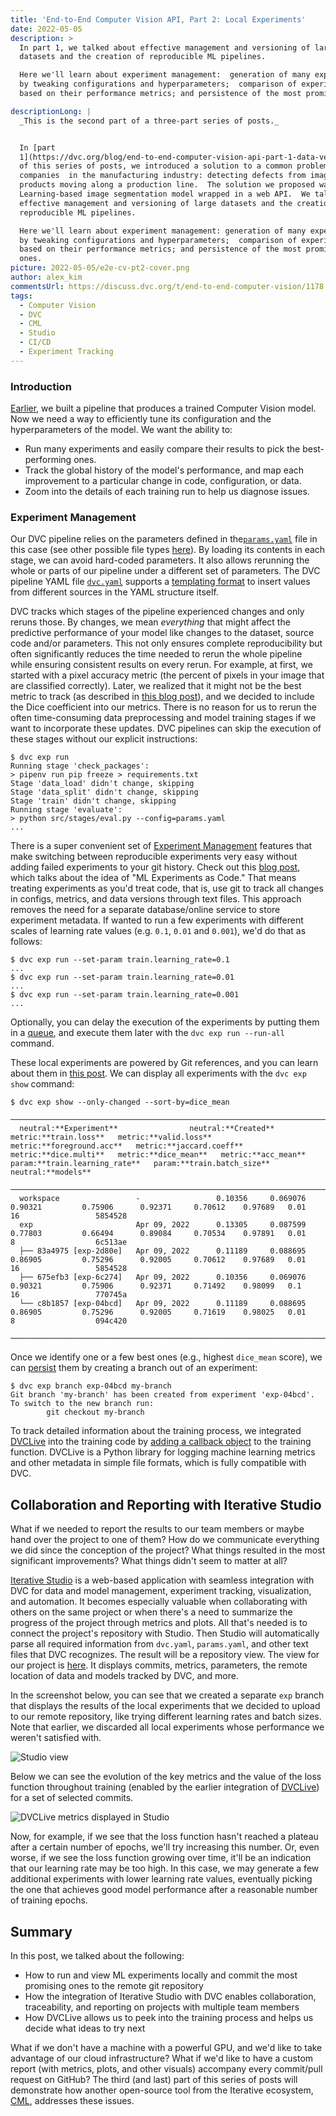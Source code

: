 ```yaml
---
title: 'End-to-End Computer Vision API, Part 2: Local Experiments'
date: 2022-05-05
description: >
  In part 1, we talked about effective management and versioning of large
  datasets and the creation of reproducible ML pipelines.

  Here we'll learn about experiment management:  generation of many experiments
  by tweaking configurations and hyperparameters;  comparison of experiments
  based on their performance metrics; and persistence of the most promising ones

descriptionLong: |
  _This is the second part of a three-part series of posts._


  In [part
  1](https://dvc.org/blog/end-to-end-computer-vision-api-part-1-data-versioning-and-ml-pipelines)
  of this series of posts, we introduced a solution to a common problem faced by
  companies  in the manufacturing industry: detecting defects from images of
  products moving along a production line.  The solution we proposed was a Deep
  Learning-based image segmentation model wrapped in a web API.  We talked about
  effective management and versioning of large datasets and the creation of
  reproducible ML pipelines. 

  Here we'll learn about experiment management: generation of many experiments
  by tweaking configurations and hyperparameters;  comparison of experiments
  based on their performance metrics; and persistence of the most promising
  ones.
picture: 2022-05-05/e2e-cv-pt2-cover.png
author: alex_kim
commentsUrl: https://discuss.dvc.org/t/end-to-end-computer-vision/1178
tags:
  - Computer Vision
  - DVC
  - CML
  - Studio
  - CI/CD
  - Experiment Tracking
---
```


### Introduction

[Earlier](https://dvc.org/blog/end-to-end-computer-vision-api-part-1-data-versioning-and-ml-pipelines),
we built a pipeline that produces a trained Computer Vision model. Now we need a
way to efficiently tune its configuration and the hyperparameters of the model.
We want the ability to:

- Run many experiments and easily compare their results to pick the
  best-performing ones.
- Track the global history of the model's performance, and map each improvement
  to a particular change in code, configuration, or data.
- Zoom into the details of each training run to help us diagnose issues.

### Experiment Management

Our DVC pipeline relies on the parameters defined in
the[`params.yaml`](https://github.com/iterative/magnetic-tiles-defect/blob/main/params.yaml)
file in this case (see other possible file types
[here](https://dvc.org/doc/command-reference/params#description)). By loading
its contents in each stage, we can avoid hard-coded parameters. It also allows
rerunning the whole or parts of our pipeline under a different set of
parameters. The DVC pipeline YAML file
[`dvc.yaml`](https://github.com/iterative/magnetic-tiles-defect/blob/main/dvc.yaml)
supports a
[templating format](https://dvc.org/doc/user-guide/project-structure/pipelines-files#templating)
to insert values from different sources in the YAML structure itself.

DVC tracks which stages of the pipeline experienced changes and only reruns
those. By changes, we mean _everything_ that might affect the predictive
performance of your model like changes to the dataset, source code and/or
parameters. This not only ensures complete reproducibility but often
significantly reduces the time needed to rerun the whole pipeline while ensuring
consistent results on every rerun. For example, at first, we started with a
pixel accuracy metric (the percent of pixels in your image that are classified
correctly). Later, we realized that it might not be the best metric to track (as
described in
[this blog post](https://towardsdatascience.com/metrics-to-evaluate-your-semantic-segmentation-model-6bcb99639aa2)),
and we decided to include the Dice coefficient into our metrics. There is no
reason for us to rerun the often time-consuming data preprocessing and model
training stages if we want to incorporate these updates. DVC pipelines can skip
the execution of these stages without our explicit instructions:

```dvc
$ dvc exp run
Running stage 'check_packages':
> pipenv run pip freeze > requirements.txt
Stage 'data_load' didn't change, skipping
Stage 'data_split' didn't change, skipping
Stage 'train' didn't change, skipping
Running stage 'evaluate':
> python src/stages/eval.py --config=params.yaml
...
```

There is a super convenient set of
[Experiment Management](https://dvc.org/doc/user-guide/experiment-management)
features that make switching between reproducible experiments very easy without
adding failed experiments to your git history. Check out this
[blog post](https://dvc.org/blog/ml-experiment-versioning), which talks about
the idea of "ML Experiments as Code." That means treating experiments as you'd
treat code, that is, use git to track all changes in configs, metrics, and data
versions through text files. This approach removes the need for a separate
database/online service to store experiment metadata. If wanted to run a few
experiments with different scales of learning rate values (e.g. `0.1`, `0.01`
and `0.001`), we'd do that as follows:

```dvc
$ dvc exp run --set-param train.learning_rate=0.1
...
$ dvc exp run --set-param train.learning_rate=0.01
...
$ dvc exp run --set-param train.learning_rate=0.001
...
```

Optionally, you can delay the execution of the experiments by putting them in a
[queue](https://dvc.org/doc/user-guide/experiment-management/running-experiments#the-experiments-queue),
and execute them later with the `dvc exp run --run-all` command.

These local experiments are powered by Git references, and you can learn about
them in [this post](https://dvc.org/blog/experiment-refs). We can display all
experiments with the `dvc exp show` command:

```dvc
$ dvc exp show --only-changed --sort-by=dice_mean
```

```dvctable
──────────────────────────────────────────────────────────────────────────────────────────────────────────────────────────────────────────────────────────────────────────────────────────
  neutral:**Experiment**                neutral:**Created**       metric:**train.loss**   metric:**valid.loss**   metric:**foreground.acc**   metric:**jaccard.coeff**   metric:**dice.multi**   metric:**dice_mean**   metric:**acc_mean**   param:**train.learning_rate**   param:**train.batch_size**   neutral:**models**
 ──────────────────────────────────────────────────────────────────────────────────────────────────────────────────────────────────────────────────────────────────────────────────────────
  workspace                 -                 0.10356     0.069076          0.90321         0.75906      0.92371     0.70612    0.97689   0.01                  16                 5854528
  exp                       Apr 09, 2022      0.13305     0.087599          0.77803         0.66494      0.89084     0.70534    0.97891   0.01                  8                  6c513ae
  ├── 83a4975 [exp-2d80e]   Apr 09, 2022      0.11189     0.088695          0.86905         0.75296      0.92005     0.70612    0.97689   0.01                  16                 5854528
  ├── 675efb3 [exp-6c274]   Apr 09, 2022      0.10356     0.069076          0.90321         0.75906      0.92371     0.71492    0.98099   0.1                   16                 770745a
  └── c8b1857 [exp-04bcd]   Apr 09, 2022      0.11189     0.088695          0.86905         0.75296      0.92005     0.71619    0.98025   0.01                  8                  094c420
 ──────────────────────────────────────────────────────────────────────────────────────────────────────────────────────────────────────────────────────────────────────────────────────────
```

Once we identify one or a few best ones (e.g., highest `dice_mean` score), we
can
[persist](https://dvc.org/doc/user-guide/experiment-management/persisting-experiments)
them by creating a branch out of an experiment:

```dvc
$ dvc exp branch exp-04bcd my-branch
Git branch 'my-branch' has been created from experiment 'exp-04bcd'.
To switch to the new branch run:
        git checkout my-branch
```

To track detailed information about the training process, we integrated
[DVCLive](https://dvc.org/doc/dvclive) into the training code by
[adding a callback object](https://github.com/iterative/magnetic-tiles-defect/blob/main/src/train_utils.py#L48)
to the training function. DVCLive is a Python library for logging machine
learning metrics and other metadata in simple file formats, which is fully
compatible with DVC.

## Collaboration and Reporting with Iterative Studio

What if we needed to report the results to our team members or maybe hand over
the project to one of them? How do we communicate everything we did since the
conception of the project? What things resulted in the most significant
improvements? What things didn't seem to matter at all?

[Iterative Studio](https://studio.iterative.ai/) is a web-based application with
seamless integration with DVC for data and model management, experiment
tracking, visualization, and automation. It becomes especially valuable when
collaborating with others on the same project or when there's a need to
summarize the progress of the project through metrics and plots. All that's
needed is to connect the project's repository with Studio. Then Studio will
automatically parse all required information from `dvc.yaml`, `params.yaml`, and
other text files that DVC recognizes. The result will be a repository view. The
view for our project is
[here](https://studio.iterative.ai/user/alex000kim/views/magnetic-tiles-defect-5kozhnu9jo).
It displays commits, metrics, parameters, the remote location of data and models
tracked by DVC, and more.

In the screenshot below, you can see that we created a separate `exp` branch
that displays the results of the local experiments that we decided to upload to
our remote repository, like trying different learning rates and batch sizes.
Note that earlier, we discarded all local experiments whose performance we
weren't satisfied with.

![Studio view](/uploads/images/2022-05-05/studio_view.png '=800')

Below we can see the evolution of the key metrics and the value of the loss
function throughout training (enabled by the earlier integration of
[DVCLive](https://dvc.org/doc/dvclive)) for a set of selected commits.

![DVCLive metrics displayed in Studio](/uploads/images/2022-05-05/dvc_live_studio.png '=800')

Now, for example, if we see that the loss function hasn't reached a plateau
after a certain number of epochs, we'll try increasing this number. Or, even
worse, if we see the loss function growing over time, it'll be an indication
that our learning rate may be too high. In this case, we may generate a few
additional experiments with lower learning rate values, eventually picking the
one that achieves good model performance after a reasonable number of training
epochs.

## Summary

In this post, we talked about the following:

- How to run and view ML experiments locally and commit the most promising ones
  to the remote git repository
- How the integration of Iterative Studio with DVC enables collaboration,
  traceability, and reporting on projects with multiple team members
- How DVCLive allows us to peek into the training process and helps us decide
  what ideas to try next

What if we don't have a machine with a powerful GPU, and we'd like to take
advantage of our cloud infrastructure? What if we'd like to have a custom report
(with metrics, plots, and other visuals) accompany every commit/pull request on
GitHub? The third (and last) part of this series of posts will demonstrate how
another open-source tool from the Iterative ecosystem, [CML](https://cml.dev/),
addresses these issues.
